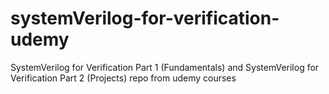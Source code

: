 # systemVerilog-for-verification-udemy
SystemVerilog for Verification Part 1 (Fundamentals) and  SystemVerilog for Verification Part 2 (Projects) repo from udemy courses
